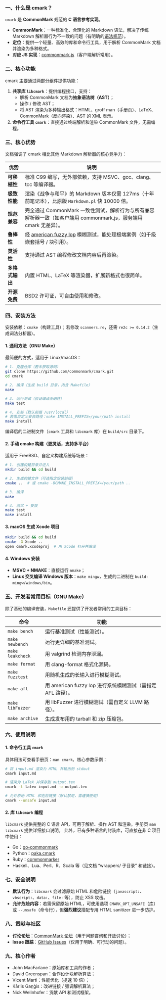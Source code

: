 ### 一、什么是 cmark？

`cmark` 是 **CommonMark** 规范的 **C 语言参考实现**。



- **CommonMark**：一种标准化、合理化的 Markdown 语法，解决了传统 Markdown 解析器行为不一致的问题（有明确的[语法规范](http://spec.commonmark.org/)）。
- **定位**：提供一个轻量、高效的库和命令行工具，用于解析 CommonMark 文档并渲染为多种格式。
- **对应 JS 实现**：[commonmark.js](https://github.com/commonmark/commonmark.js)（客户端解析常用）。

### 二、核心功能

cmark 主要通过两部分组件提供功能：

1. **共享库 `libcmark`**：提供编程接口，支持：
   - 解析 CommonMark 文档为**抽象语法树（AST）**；
   - 操作 / 修改 AST；
   - 将 AST 渲染为多种输出格式：HTML、groff man（手册页）、LaTeX、CommonMark（反向渲染）、AST 的 XML 表示。
2. **命令行工具 `cmark`**：直接通过终端解析和渲染 CommonMark 文件，无需编程。

### 三、核心优势

文档强调了 cmark 相比其他 Markdown 解析器的核心竞争力：



| 优势           | 说明                                                         |
| -------------- | ------------------------------------------------------------ |
| **可移植性**   | 标准 C99 编写，无外部依赖，支持 MSVC、gcc、clang、tcc 等编译器。 |
| **极致性能**   | 渲染《战争与和平》的 Markdown 版本仅需 127ms（十年前笔记本），比原版 `Markdown.pl` 快 10000 倍。 |
| **规范兼容**   | 完全通过 CommonMark 一致性测试，解析行为与所有兼容解析器一致（如客户端用 commonmark.js，服务端用 cmark 无差异）。 |
| **鲁棒性**     | 经 [american fuzzy lop](http://lcamtuf.coredump.cx/afl/) 模糊测试，能处理极端案例（如千级嵌套括号 / 块引用）。 |
| **灵活性**     | 支持通过 AST 编程修改文档内容后再渲染。                      |
| **多格式输出** | 内置 HTML、LaTeX 等渲染器，扩展新格式也很简单。              |
| **开源免费**   | BSD2 许可证，可自由使用和修改。                              |

### 四、安装方法

安装依赖：`cmake`（构建工具）；若修改 `scanners.re`，还需 `re2c >= 0.14.2`（生成词法分析器）。

#### 1. 通用方法（GNU Make）

最简便的方式，适用于 Linux/macOS：

```bash
# 1. 克隆仓库（若未获取源码）
git clone https://github.com/commonmark/cmark.git
cd cmark

# 2. 编译（生成 build 目录，内含 Makefile）
make

# 3. 运行测试（验证编译正确性）
make test

# 4. 安装（默认前缀 /usr/local）
# 若需自定义安装路径：make INSTALL_PREFIX=/your/path install
make install
```



编译后的二进制文件（`cmark` 工具和 `libcmark` 库）在 `build/src` 目录下。

#### 2. 手动 cmake 构建（更灵活，支持多平台）

适用于 FreeBSD、自定义构建系统等场景：

```bash
# 1. 创建构建目录并进入
mkdir build && cd build

# 2. 生成构建文件（可选指定安装前缀）
cmake ..  # 或 cmake -DCMAKE_INSTALL_PREFIX=/your/path ..

# 3. 编译
make

# 4. 测试 + 安装
make test
make install
```

#### 3. macOS 生成 Xcode 项目

```bash
mkdir build && cd build
cmake -G Xcode ..
open cmark.xcodeproj  # 用 Xcode 打开并编译
```

#### 4. Windows 安装

- **MSVC + NMAKE**：直接运行 `nmake`；
- **Linux 交叉编译 Windows 版本**：`make mingw`，生成的二进制在 `build-mingw/windows/bin`。

### 五、开发者常用目标（GNU Make）

除了基础的编译安装，`Makefile` 还提供了开发者常用的工具目标：



| 命令             | 功能                                                        |
| ---------------- | ----------------------------------------------------------- |
| `make bench`     | 运行基准测试（性能测试）。                                  |
| `make newbench`  | 运行更详细的基准测试。                                      |
| `make leakcheck` | 用 valgrind 检测内存泄漏。                                  |
| `make format`    | 用 clang-format 格式化源码。                                |
| `make fuzztest`  | 用随机生成的长输入进行模糊测试。                            |
| `make afl`       | 用 american fuzzy lop 进行系统模糊测试（需指定 AFL 路径）。 |
| `make libFuzzer` | 用 libFuzzer 进行模糊测试（需自定义 LLVM 路径）。           |
| `make archive`   | 生成发布用的 tarball 和 zip 压缩包。                        |

### 六、使用说明

#### 1. 命令行工具 `cmark`

具体用法可查看手册页：`man cmark`，核心参数示例：

```bash
# 将 input.md 渲染为 HTML 并输出到 stdout
cmark input.md

# 渲染为 LaTeX 并保存到 output.tex
cmark -t latex input.md -o output.tex

# 允许原始 HTML 和危险链接（默认禁用，需谨慎使用）
cmark --unsafe input.md
```

#### 2. 库 `libcmark` 编程

`libcmark` 提供完整的 C 语言 API，可用于解析、操作 AST 和渲染。手册页 `man libcmark` 提供详细接口说明。
此外，已有多种语言的封装库，可直接在非 C 项目中使用：

- Go：[go-commonmark](https://github.com/rhinoman/go-commonmark)
- Python：[paka.cmark](https://pypi.python.org/pypi/paka.cmark)
- Ruby：[commonmarker](https://github.com/gjtorikian/commonmarker)
- Haskell、Lua、Perl、R、Scala 等（见文档 “wrappers/ 子目录” 和链接）。

### 七、安全说明

- **默认行为**：`libcmark` 会过滤原始 HTML 和危险链接（`javascript:`、`vbscript:`、`data:`、`file:` 等），防止 XSS 攻击。
- **允许危险内容**：若需保留原始 HTML，可使用选项 `CMARK_OPT_UNSAFE`（库）或 `--unsafe`（命令行），但**强烈建议**搭配专用 HTML sanitizer 进一步防护。

### 八、贡献与社区

- **讨论论坛**：[CommonMark 论坛](http://talk.commonmark.org/)（用于问题咨询和开放讨论）；
- **Issue 跟踪**：[GitHub Issues](http://github.com/commonmark/CommonMark/issues)（仅用于明确、可行动的问题）。

### 九、核心作者

- John MacFarlane：原始库和工具的作者；
- David Greenspan：合作设计块解析算法；
- Vicent Marti：性能优化（提速 10 倍）；
- Kārlis Gaņģis：改进链接 / 强调解析算法；
- Nick Wellnhofer：贡献 API 和测试框架。